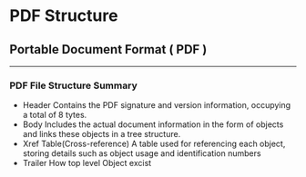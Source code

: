 # PDF Structure

## Portable Document Format ( PDF )

- - -

### PDF File Structure Summary

- Header
    Contains the PDF signature and version information,
    occupying a total of 8 tytes.
- Body
    Includes the actual document information in the form of objects and links these objects in a tree structure.
- Xref Table(Cross-reference)
    A table used for referencing each object, storing details such as object usage and identification numbers 
- Trailer
    How top level Object excist
  
